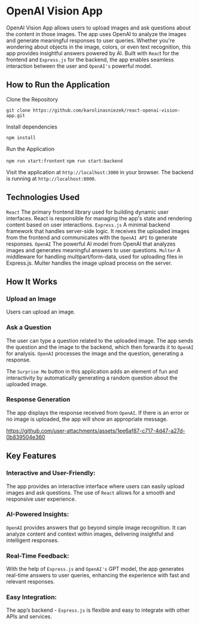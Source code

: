 # OpenAI Vision App

OpenAI Vision App allows users to upload images and ask questions about the content in those images. 
The app uses OpenAI to analyze the images and generate meaningful responses to user queries. 
Whether you're wondering about objects in the image, colors, or even text recognition, this app provides insightful answers powered by AI. 
Built with `Reac`t for the frontend and `Express.js` for the backend, the app enables seamless interaction between the user and `OpenAI's` powerful model.

## How to Run the Application

Clone the Repository

`git clone https://github.com/karolinasniezek/react-openai-vision-app.git`

Install dependencies

`npm install`

Run the Application

`npm run start:frontent`
`npm run start:backend`

Visit the application at `http://localhost:3000` in your browser.
The backend is running at `http://localhost:8000`.

## Technologies Used
`React` The primary frontend library used for building dynamic user interfaces. React is responsible for managing the app's state and rendering content based on user interactions.
`Express.js` A minimal backend framework that handles server-side logic. It receives the uploaded images from the frontend and communicates with the `OpenAI API` to generate responses.
`OpenAI` The powerful AI model from OpenAI that analyzes images and generates meaningful answers to user questions.
`Multer` A middleware for handling multipart/form-data, used for uploading files in Express.js. Multer handles the image upload process on the server.

## How It Works

### Upload an Image

Users can upload an image.

### Ask a Question

The user can type a question related to the uploaded image.
The app sends the question and the image to the backend, which then forwards it to `OpenAI` for analysis.
`OpenAI` processes the image and the question, generating a response.

The `Surprise Me` button in this application adds an element of fun and interactivity by automatically generating a random question about the uploaded image.

### Response Generation

The app displays the response received from `OpenAI`.
If there is an error or no image is uploaded, the app will show an appropriate message.


https://github.com/user-attachments/assets/1ee6af87-c717-4d47-a27d-0b839504e360


## Key Features

### Interactive and User-Friendly:

The app provides an interactive interface where users can easily upload images and ask questions. The use of `React` allows for a smooth and responsive user experience.

### AI-Powered Insights:

`OpenAI` provides answers that go beyond simple image recognition. It can analyze content and context within images, delivering insightful and intelligent responses.

### Real-Time Feedback:

With the help of `Express.js` and `OpenAI's` GPT model, the app generates real-time answers to user queries, enhancing the experience with fast and relevant responses.

### Easy Integration:

The app’s backend - `Express.js` is flexible and easy to integrate with other APIs and services.
